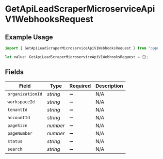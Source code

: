 # GetApiLeadScraperMicroserviceApiV1WebhooksRequest

## Example Usage

```typescript
import { GetApiLeadScraperMicroserviceApiV1WebhooksRequest } from "oppulence-backend-sdk/models/operations";

let value: GetApiLeadScraperMicroserviceApiV1WebhooksRequest = {};
```

## Fields

| Field              | Type               | Required           | Description        |
| ------------------ | ------------------ | ------------------ | ------------------ |
| `organizationId`   | *string*           | :heavy_minus_sign: | N/A                |
| `workspaceId`      | *string*           | :heavy_minus_sign: | N/A                |
| `tenantId`         | *string*           | :heavy_minus_sign: | N/A                |
| `accountId`        | *string*           | :heavy_minus_sign: | N/A                |
| `pageSize`         | *number*           | :heavy_minus_sign: | N/A                |
| `pageNumber`       | *number*           | :heavy_minus_sign: | N/A                |
| `status`           | *string*           | :heavy_minus_sign: | N/A                |
| `search`           | *string*           | :heavy_minus_sign: | N/A                |